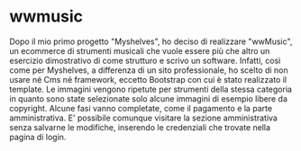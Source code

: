 # wwmusic
Dopo il mio primo progetto "Myshelves", ho deciso di realizzare "wwMusic", un ecommerce di strumenti musicali che vuole
essere più che altro un esercizio dimostrativo di come strutturo e scrivo un software.
Infatti, così come per Myshelves, a differenza di un sito professionale, ho scelto di non usare né Cms né framework, eccetto 
Bootstrap con cui è stato realizzato il template.
Le immagini vengono ripetute per strumenti della stessa categoria in quanto sono state selezionate solo alcune immagini di
esempio libere da copyright.
Alcune fasi vanno completate, come il pagamento e la parte amministrativa. E' possibile comunque visitare la sezione
amministrativa senza salvarne le modifiche, inserendo le credenziali che trovate nella pagina di login.
